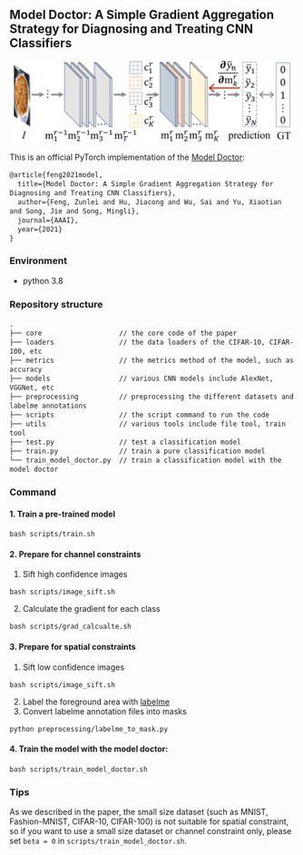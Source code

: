 ## Model Doctor: A Simple Gradient Aggregation Strategy for Diagnosing and Treating CNN Classifiers

![](framework.png)

This is an official PyTorch implementation of the [Model Doctor](https://arxiv.org/pdf/2112.04934.pdf):
```
@article{feng2021model,
  title={Model Doctor: A Simple Gradient Aggregation Strategy for Diagnosing and Treating CNN Classifiers},
  author={Feng, Zunlei and Hu, Jiacong and Wu, Sai and Yu, Xiaotian and Song, Jie and Song, Mingli},
  journal={AAAI},
  year={2021}
}
```
### Environment
+ python 3.8

### Repository structure
```
.
├── core                   // the core code of the paper
├── loaders                // the data loaders of the CIFAR-10, CIFAR-100, etc
├── metrics                // the metrics method of the model, such as accuracy
├── models                 // various CNN models include AlexNet, VGGNet, etc
├── preprocessing          // preprocessing the different datasets and labelme annotations
├── scripts                // the script command to run the code
├── utils                  // various tools include file tool, train tool
├── test.py                // test a classification model
├── train.py               // train a pure classification model
└── train_model_doctor.py  // train a classification model with the model doctor
```

### Command
#### 1. Train a pre-trained model
```shell
bash scripts/train.sh
```
#### 2. Prepare for channel constraints
1. Sift high confidence images
 ```shell
 bash scripts/image_sift.sh
 ```
2. Calculate the gradient for each class
 ```shell
 bash scripts/grad_calcualte.sh
 ```

#### 3. Prepare for spatial constraints
1. Sift low confidence images
 ```shell
 bash scripts/image_sift.sh
 ```
2. Label the foreground area with [labelme](https://github.com/wkentaro/labelme)
3. Convert labelme annotation files into masks
```
python preprocessing/labelme_to_mask.py
```

#### 4. Train the model with the model doctor:
```shell
bash scripts/train_model_doctor.sh
```

### Tips
As we described in the paper, the small size dataset (such as MNIST, Fashion-MNIST, CIFAR-10, CIFAR-100) is not suitable for spatial constraint, so if you want to use a small size dataset or channel constraint only, please set `beta = 0` in `scripts/train_model_doctor.sh`. 


